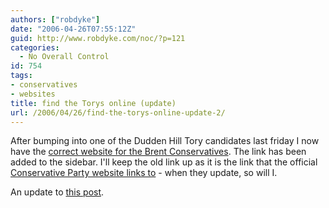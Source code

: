 ```yaml
---
authors: ["robdyke"]
date: "2006-04-26T07:55:12Z"
guid: http://www.robdyke.com/noc/?p=121
categories:
  - No Overall Control
id: 754
tags:
- conservatives
- websites
title: find the Torys online (update)
url: /2006/04/26/find-the-torys-online-update-2/
---
```

After bumping into one of the Dudden Hill Tory candidates last friday I now have the [correct website for the Brent Conservatives](http://www.brentconservatives.org.uk). The link has been added to the sidebar. I'll keep the old link up as it is the link that the official [Conservative Party website links to](http://www.conservatives.com/tile.do?def=people.constituency.page&#38;obj_id=1453&#38;post_code=NW2%204RS) - when they update, so will I.

An update to [this post](http://www.robdyke.com/bec/?p=93).